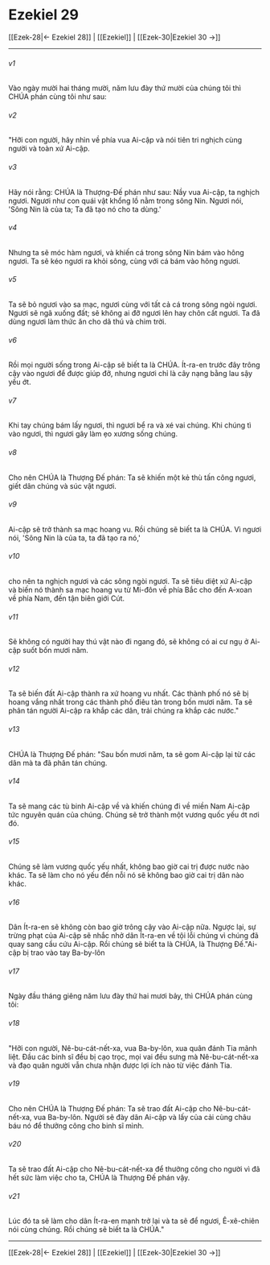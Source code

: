 # Ezekiel 29

[[Ezek-28|← Ezekiel 28]] | [[Ezekiel]] | [[Ezek-30|Ezekiel 30 →]]
***



###### v1 
Vào ngày mười hai tháng mười, năm lưu đày thứ mười của chúng tôi thì CHÚA phán cùng tôi như sau: 

###### v2 
"Hỡi con người, hãy nhìn về phía vua Ai-cập và nói tiên tri nghịch cùng người và toàn xứ Ai-cập. 

###### v3 
Hãy nói rằng: CHÚA là Thượng-Đế phán như sau: Nầy vua Ai-cập, ta nghịch ngươi. Ngươi như con quái vật khổng lồ nằm trong sông Nin. Ngươi nói, 'Sông Nin là của ta; Ta đã tạo nó cho ta dùng.' 

###### v4 
Nhưng ta sẽ móc hàm ngươi, và khiến cá trong sông Nin bám vào hông ngươi. Ta sẽ kéo ngươi ra khỏi sông, cùng với cá bám vào hông ngươi. 

###### v5 
Ta sẽ bỏ ngươi vào sa mạc, ngươi cùng với tất cả cá trong sông ngòi ngươi. Ngươi sẽ ngã xuống đất; sẽ không ai đỡ ngươi lên hay chôn cất ngươi. Ta đã dùng ngươi làm thức ăn cho dã thú và chim trời. 

###### v6 
Rồi mọi người sống trong Ai-cập sẽ biết ta là CHÚA. Ít-ra-en trước đây trông cậy vào ngươi để được giúp đỡ, nhưng ngươi chỉ là cây nạng bằng lau sậy yếu ớt. 

###### v7 
Khi tay chúng bám lấy ngươi, thì ngươi bể ra và xé vai chúng. Khi chúng tì vào ngươi, thì ngươi gãy làm ẹo xương sống chúng. 

###### v8 
Cho nên CHÚA là Thượng Đế phán: Ta sẽ khiến một kẻ thù tấn công ngươi, giết dân chúng và súc vật ngươi. 

###### v9 
Ai-cập sẽ trở thành sa mạc hoang vu. Rồi chúng sẽ biết ta là CHÚA. Vì ngươi nói, 'Sông Nin là của ta, ta đã tạo ra nó,' 

###### v10 
cho nên ta nghịch ngươi và các sông ngòi ngươi. Ta sẽ tiêu diệt xứ Ai-cập và biến nó thành sa mạc hoang vu từ Mi-đôn về phía Bắc cho đến A-xoan về phía Nam, đến tận biên giới Cút. 

###### v11 
Sẽ không có người hay thú vật nào đi ngang đó, sẽ không có ai cư ngụ ở Ai-cập suốt bốn mươi năm. 

###### v12 
Ta sẽ biến đất Ai-cập thành ra xứ hoang vu nhất. Các thành phố nó sẽ bị hoang vắng nhất trong các thành phố điêu tàn trong bốn mươi năm. Ta sẽ phân tán người Ai-cập ra khắp các dân, trải chúng ra khắp các nước." 

###### v13 
CHÚA là Thượng Đế phán: "Sau bốn mươi năm, ta sẽ gom Ai-cập lại từ các dân mà ta đã phân tán chúng. 

###### v14 
Ta sẽ mang các tù binh Ai-cập về và khiến chúng đi về miền Nam Ai-cập tức nguyên quán của chúng. Chúng sẽ trở thành một vương quốc yếu ớt nơi đó. 

###### v15 
Chúng sẽ làm vương quốc yếu nhất, không bao giờ cai trị được nước nào khác. Ta sẽ làm cho nó yếu đến nỗi nó sẽ không bao giờ cai trị dân nào khác. 

###### v16 
Dân Ít-ra-en sẽ không còn bao giờ trông cậy vào Ai-cập nữa. Ngược lại, sự trừng phạt của Ai-cập sẽ nhắc nhở dân Ít-ra-en về tội lỗi chúng vì chúng đã quay sang cầu cứu Ai-cập. Rồi chúng sẽ biết ta là CHÚA, là Thượng Đế."Ai-cập bị trao vào tay Ba-by-lôn 

###### v17 
Ngày đầu tháng giêng năm lưu đày thứ hai mươi bảy, thì CHÚA phán cùng tôi: 

###### v18 
"Hỡi con người, Nê-bu-cát-nết-xa, vua Ba-by-lôn, xua quân đánh Tia mãnh liệt. Đầu các binh sĩ đều bị cạo trọc, mọi vai đều sưng mà Nê-bu-cát-nết-xa và đạo quân người vẫn chưa nhận được lợi ích nào từ việc đánh Tia. 

###### v19 
Cho nên CHÚA là Thượng Đế phán: Ta sẽ trao đất Ai-cập cho Nê-bu-cát-nết-xa, vua Ba-by-lôn. Người sẽ đày dân Ai-cập và lấy của cải cùng châu báu nó để thưởng công cho binh sĩ mình. 

###### v20 
Ta sẽ trao đất Ai-cập cho Nê-bu-cát-nết-xa để thưởng công cho người vì đã hết sức làm việc cho ta, CHÚA là Thượng Đế phán vậy. 

###### v21 
Lúc đó ta sẽ làm cho dân Ít-ra-en mạnh trở lại và ta sẽ để ngươi, Ê-xê-chiên nói cùng chúng. Rồi chúng sẽ biết ta là CHÚA."

***
[[Ezek-28|← Ezekiel 28]] | [[Ezekiel]] | [[Ezek-30|Ezekiel 30 →]]
